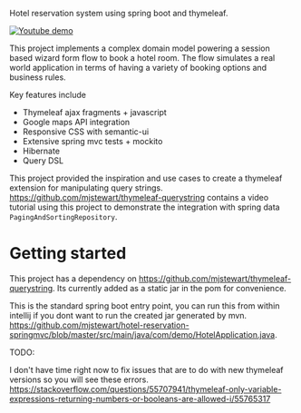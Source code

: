 Hotel reservation system using spring boot and thymeleaf.

[![Youtube demo](https://github.com/mjstewart/hotel-reservation-springmvc/blob/master/hotel_thumb.png)](https://www.youtube.com/watch?v=A9QIAvK-aGc "Youtube demo")


This project implements a complex domain model powering a session based wizard form flow to book
a hotel room. The flow simulates a real world application in terms of having a variety
of booking options and business rules. 

Key features include

- Thymeleaf ajax fragments + javascript
- Google maps API integration
- Responsive CSS with semantic-ui
- Extensive spring mvc tests + mockito
- Hibernate
- Query DSL

This project provided the inspiration and use cases to create a thymeleaf extension for manipulating query strings.
https://github.com/mjstewart/thymeleaf-querystring contains a video tutorial using this project to demonstrate the
integration with spring data `PagingAndSortingRepository`.

# Getting started

This project has a dependency on https://github.com/mjstewart/thymeleaf-querystring.
Its currently added as a static jar in the pom for convenience. 

This is the standard spring boot entry point, you can run this from within intellij if you dont want to run the created jar generated by mvn. 
https://github.com/mjstewart/hotel-reservation-springmvc/blob/master/src/main/java/com/demo/HotelApplication.java.

TODO:

I don't have time right now to fix issues that are to do with new thymeleaf versions so you will see these errors.
https://stackoverflow.com/questions/55707941/thymeleaf-only-variable-expressions-returning-numbers-or-booleans-are-allowed-i/55765317

